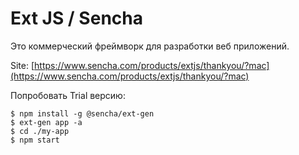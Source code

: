 # Ext JS / Sencha

Это коммерческий фреймворк для разработки веб приложений.

Site: [https://www.sencha.com/products/extjs/thankyou/?mac](https://www.sencha.com/products/extjs/thankyou/?mac)

Попробовать Trial версию:

```
$ npm install -g @sencha/ext-gen
$ ext-gen app -a
$ cd ./my-app
$ npm start
```
